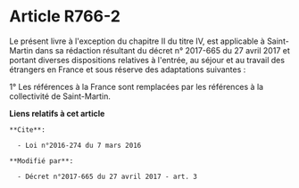 # Article R766-2

Le présent livre à l'exception du chapitre II du titre IV, est applicable à Saint-Martin dans sa rédaction résultant du
décret n° 2017-665 du 27 avril 2017 et portant diverses dispositions relatives à l'entrée, au séjour et au travail des
étrangers en France et sous réserve des adaptations suivantes :

1° Les références à la France sont remplacées par les références à la collectivité de Saint-Martin.

**Liens relatifs à cet article**

	**Cite**:

	  - Loi n°2016-274 du 7 mars 2016

	**Modifié par**:

	  - Décret n°2017-665 du 27 avril 2017 - art. 3
